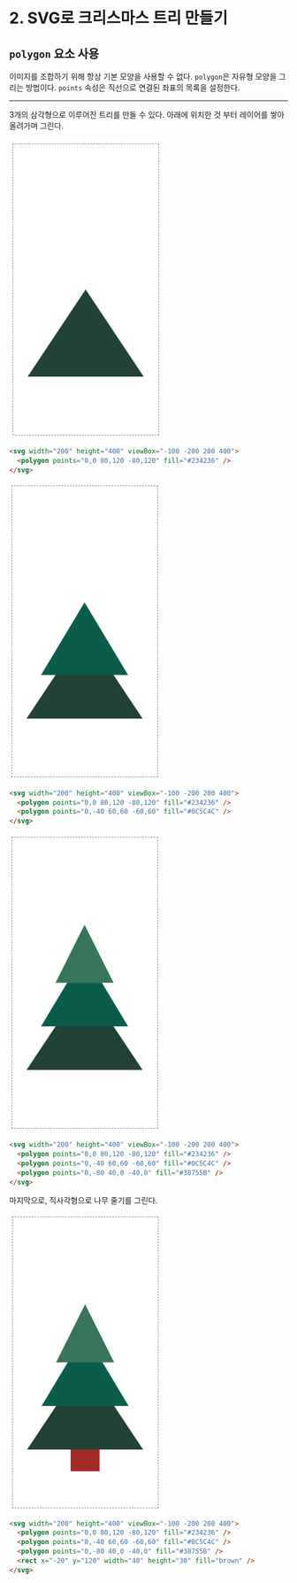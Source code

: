 # 2. SVG로 크리스마스 트리 만들기

## `polygon` 요소 사용

이미지를 조합하기 위해 항상 기본 모양을 사용할 수 없다. `polygon`은 자유형 모양을 그리는 방법이다. `points` 속성은 직선으로 연결된 좌표의 목록을 설정한다.

---

3개의 삼각형으로 이루어진 트리를 만들 수 있다. 아래에 위치한 것 부터 레이어를 쌓아 올려가며 그린다.

![polygon1](./images/ex2-1.png)

```html
<svg width="200" height="400" viewBox="-100 -200 200 400">
  <polygon points="0,0 80,120 -80,120" fill="#234236" />
</svg>
```

![polygon2](./images/ex2-2.png)

```html
<svg width="200" height="400" viewBox="-100 -200 200 400">
  <polygon points="0,0 80,120 -80,120" fill="#234236" />
  <polygon points="0,-40 60,60 -60,60" fill="#0C5C4C" />
</svg>
```

![polygon3](./images/ex2-3.png)

```html
<svg width="200" height="400" viewBox="-100 -200 200 400">
  <polygon points="0,0 80,120 -80,120" fill="#234236" />
  <polygon points="0,-40 60,60 -60,60" fill="#0C5C4C" />
  <polygon points="0,-80 40,0 -40,0" fill="#38755B" />
</svg>
```

마지막으로, 직사각형으로 나무 줄기를 그린다.

![polygon4](./images/ex2-4.png)

```html
<svg width="200" height="400" viewBox="-100 -200 200 400">
  <polygon points="0,0 80,120 -80,120" fill="#234236" />
  <polygon points="0,-40 60,60 -60,60" fill="#0C5C4C" />
  <polygon points="0,-80 40,0 -40,0" fill="#38755B" />
  <rect x="-20" y="120" width="40" height="30" fill="brown" />
</svg>
```
